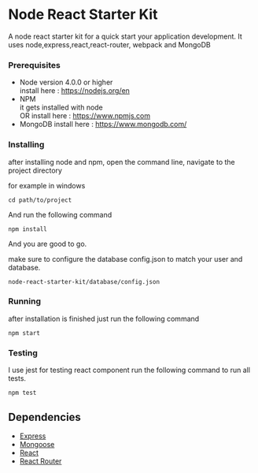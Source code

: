 # Node React Starter Kit

A node react starter kit for a quick start your application development.
It uses node,express,react,react-router, webpack and MongoDB

### Prerequisites

- Node version 4.0.0 or higher
  <br>
  install here : <a href="https://nodejs.org/en/">https://nodejs.org/en</a>
- NPM
  <br>
  it gets installed with node
  <br>
  OR
  install here : <a href="https://www.npmjs.com/">https://www.npmjs.com</a>
- MongoDB
  install here : <a href="https://www.mongodb.com/">https://www.mongodb.com/</a>

### Installing

after installing node and npm, open the command line, navigate to the project directory

for example in windows
```
cd path/to/project
```

And run the following command

```
npm install
```
And you are good to go.

make sure to configure the database config.json to match your user and database.
```
node-react-starter-kit/database/config.json
```

### Running

after installation is finished just run the following command

```
npm start
```

### Testing
I use jest for testing react component
run the following command to run all tests.
```
npm test
```

## Dependencies
- <a href="https://github.com/expressjs/express">Express</a>
- <a href="https://github.com/Automattic/mongoose">Mongoose</a>
- <a href="https://github.com/facebook/react/">React</a>
- <a href="https://github.com/ReactTraining/react-router">React Router</a>
